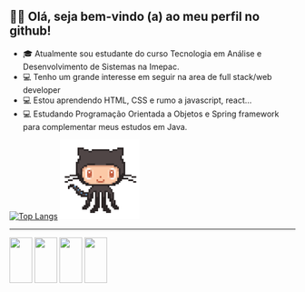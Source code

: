    ## 👩‍💻  Olá, seja bem-vindo (a) ao meu perfil no github!
   

- 🎓 Atualmente sou estudante do curso Tecnologia em Análise e Desenvolvimento de Sistemas na Imepac.
- 💻 Tenho um grande interesse em seguir na area de full stack/web developer
- 💻 Estou aprendendo HTML, CSS e rumo a javascript, react...
- 💻 Estudando Programação Orientada a Objetos e Spring framework para complementar meus estudos em Java.



[![Top Langs](https://github-readme-stats.vercel.app/api/top-langs/?username=bian-nca&layout=compact&langs_count=16&theme=dracula)](https://github.com/bian-nca/github-readme-stats)
<img height="140cm"  src="github.gif"> 
<hr>

<div style="display=inline_block">
<img align="center" height="80" width="40" src="https://cdn.jsdelivr.net/gh/devicons/devicon/icons/html5/html5-original-wordmark.svg" &nbsp;>
<img align="center" height="80" width="40" src="https://cdn.jsdelivr.net/gh/devicons/devicon/icons/css3/css3-original-wordmark.svg" &nbsp;>
<img align="center" height="80" width="40" src="https://cdn.jsdelivr.net/gh/devicons/devicon/icons/mysql/mysql-original.svg" &nbsp;>
<img align="center" height="80" width="40" src="https://cdn.jsdelivr.net/gh/devicons/devicon/icons/java/java-original-wordmark.svg" &nbsp;>
</div>
